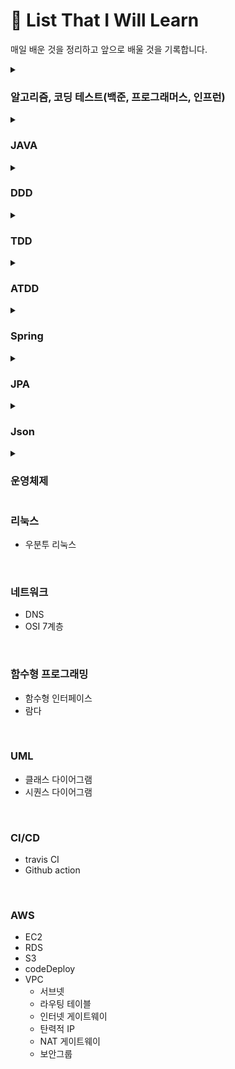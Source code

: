 # 📂 List That I Will Learn


매일 배운 것을 정리하고 앞으로 배울 것을 기록합니다.


<details markdown="1">
  <summary> <h3> 알고리즘, 코딩 테스트(백준, 프로그래머스, 인프런) </h3></summary>

  <!--summary 아래 빈칸 공백 두고 내용을 적는공간-->
    - 백트래킹
    - 재귀
    - 투포인터
    - 트리
      - 이분탐색트리
    - 그래프
      - DFS
      - BFS
      - 다익스트라
    - 누적합
</details>  
<details markdown="1">
  <summary> <h3> JAVA </h3></summary>
  
  <!--summary 아래 빈칸 공백 두고 내용을 적는공간-->
    - 의존성 관리
    - OOP
      - SOLID(SRP, OCP, LSP, ISP, DIP)
    - JVM
    - static
    - BigDecimal
    - Enum
    - interface
    - 상속
    - abstract
    - Optionial
    - CompletableFuture
    - 정규표현식
    - 예외 처리
</details>

<details markdown="1">
  <summary> <h3> DDD </h3></summary>
  <!--summary 아래 빈칸 공백 두고 내용을 적는공간-->
    - 도메인 모델링
</details>
<details markdown="1">
  <summary> <h3> TDD </h3></summary>
  
  <!--summary 아래 빈칸 공백 두고 내용을 적는공간-->
    - Junit
    - E2E Test
    - RestAssured Test
    - MockMVC Test
    - Fake Test
</details>
<details markdown="1">
  <summary> <h3> ATDD </h3></summary>
  <!--summary 아래 빈칸 공백 두고 내용을 적는공간-->
</details>

<details markdown="1">  
  <summary> <h3> Spring </h3></summary>
  
  <!--summary 아래 빈칸 공백 두고 내용을 적는공간-->
    - Bean
    - AOP
    - Security
    - OAuth2
</details>

<details markdown="1">
  <summary> <h3> JPA </h3></summary>
  
  <!--summary 아래 빈칸 공백 두고 내용을 적는공간-->
    - @Entity
    - @GeneratedValue
    - HttpEntity
    - @MappedSuperclass
    - Model
</details>

<details markdown="1">
  <summary> <h3> Json </h3></summary>
  
  <!--summary 아래 빈칸 공백 두고 내용을 적는공간-->
    - Jackson
    - 직렬화, 역직렬화
</details>


<details markdown="1">
  <summary> <h3> 운영체제 </h3></summary>
  
  <!--summary 아래 빈칸 공백 두고 내용을 적는공간-->

    - 프로세스, 스레드 
    - Sync, Async 
    - Blocking, Non-Blocking
    - 인터럽트
    - 시스템콜과 modebit
</details>

### 리눅스
  - 우분투 리눅스
<br>

### 네트워크
  - DNS
  - OSI 7계층
<br>

### 함수형 프로그래밍
  - 함수형 인터페이스
  - 람다
<br>

### UML
  - 클래스 다이어그램
  - 시퀀스 다이어그램
<br>

### CI/CD
  - travis CI
  - Github action
<br>

### AWS
  - EC2
  - RDS
  - S3
  - codeDeploy
  - VPC
    - 서브넷
    - 라우팅 테이블
    - 인터넷 게이트웨이
    - 탄력적 IP
    - NAT 게이트웨이
    - 보안그룹
      
